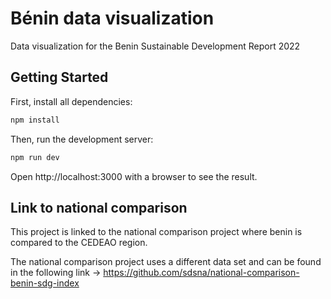 # Bénin data visualization

Data visualization for the Benin Sustainable Development Report 2022

## Getting Started

First, install all dependencies:

```js
npm install
```

Then, run the development server:

```js
npm run dev
```

Open http://localhost:3000 with a browser to see the result.

## Link to national comparison

This project is linked to the national comparison project where benin is compared to the CEDEAO region.

The national comparison project uses a different data set and can be found in the following link -> https://github.com/sdsna/national-comparison-benin-sdg-index
